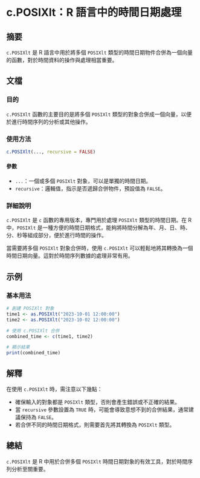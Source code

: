 <!--
Meta Description: # c.POSIXlt：R 語言中的時間日期處理 ## 摘要 `c.POSIXlt` 是 R 語言中用於將多個 `POSIXlt` 類型的時間日期物件合併為一個向量的函數，對於時間資料的操作與處理相當重要。 ## 文檔 ### 目的 `c.POSIXlt` 函數的主要目的是將多個 `POSIXlt`...
Meta Keywords: posixlt, recursive, false, time1, 2023
-->

# c.POSIXlt：R 語言中的時間日期處理

## 摘要
`c.POSIXlt` 是 R 語言中用於將多個 `POSIXlt` 類型的時間日期物件合併為一個向量的函數，對於時間資料的操作與處理相當重要。

## 文檔
### 目的
`c.POSIXlt` 函數的主要目的是將多個 `POSIXlt` 類型的對象合併成一個向量，以便於進行時間序列的分析或其他操作。

### 使用方法
```R
c.POSIXlt(..., recursive = FALSE)
```

#### 參數
- `...`：一個或多個 `POSIXlt` 對象，可以是單獨的時間日期。
- `recursive`：邏輯值，指示是否遞歸合併物件，預設值為 `FALSE`。

### 詳細說明
`c.POSIXlt` 是 `c` 函數的專用版本，專門用於處理 `POSIXlt` 類型的時間日期。在 R 中，`POSIXlt` 是一種方便的時間日期格式，能夠將時間分解為年、月、日、時、分、秒等組成部分，便於進行時間的操作。

當需要將多個 `POSIXlt` 對象合併時，使用 `c.POSIXlt` 可以輕鬆地將其轉換為一個時間日期向量。這對於時間序列數據的處理非常有用。

## 示例
### 基本用法
```R
# 創建 POSIXlt 對象
time1 <- as.POSIXlt("2023-10-01 12:00:00")
time2 <- as.POSIXlt("2023-10-02 12:00:00")

# 使用 c.POSIXlt 合併
combined_time <- c(time1, time2)

# 顯示結果
print(combined_time)
```

## 解釋
在使用 `c.POSIXlt` 時，需注意以下幾點：
- 確保輸入的對象都是 `POSIXlt` 類型，否則會產生錯誤或不正確的結果。
- 當 `recursive` 參數設置為 `TRUE` 時，可能會導致意想不到的合併結果，通常建議保持為 `FALSE`。
- 若合併不同的時間日期格式，則需要首先將其轉換為 `POSIXlt` 類型。

## 總結
`c.POSIXlt` 是 R 中用於合併多個 `POSIXlt` 時間日期對象的有效工具，對於時間序列分析至關重要。